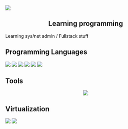 <img src="https://media1.tenor.com/m/koPZtmOYjkQAAAAC/nichijou-shinonome-nano.gif">

<h2 align="center">
Learning programming
</h2> 

Learning sys/net admin / Fullstack stuff

## Programming Languages

![](https://img.shields.io/badge/HTML5-informational?style=flat&logo=HTML5&logoColor=white&label=Code&labelColor=grey&color=E34F26)
![](https://img.shields.io/badge/Code-CSS3-informational?style=flat&logo=CSS3&color=E34F26)
![](https://img.shields.io/badge/JavaScript-informational?style=flat&logo=javascript&logoColor=white&labelColor=grey&color=E34F26)
![](https://img.shields.io/badge/Python-informational?style=flat&logo=python&logoColor=white&label=Code&labelColor=grey&color=E34F26)
![](https://img.shields.io/badge/Code-Markdown-informational?style=flat&logo=Markdown&color=E34F26)
![](https://img.shields.io/badge/Bash-informational?style=flat&logo=gnubash&logoColor=white&label=Code&labelColor=grey&color=E34F26)


## Tools

<p align="center">
  <a href="https://skillicons.dev">
    <img src="https://skillicons.dev/icons?i=replit,stackoverflow,gcp,azure,figma,cloudflare,github,linux,vscode,dotnet,bootstrap,discord,docker,git,nginx"/>
  </a>
</p>

## Virtualization

![](https://img.shields.io/badge/Virtu-VirtualBox-informational?style=flat&logo=VirtualBox&color=181717)
![](https://img.shields.io/badge/Virtu-VMWare-informational?style=flat&logo=VMWare&color=181717)
